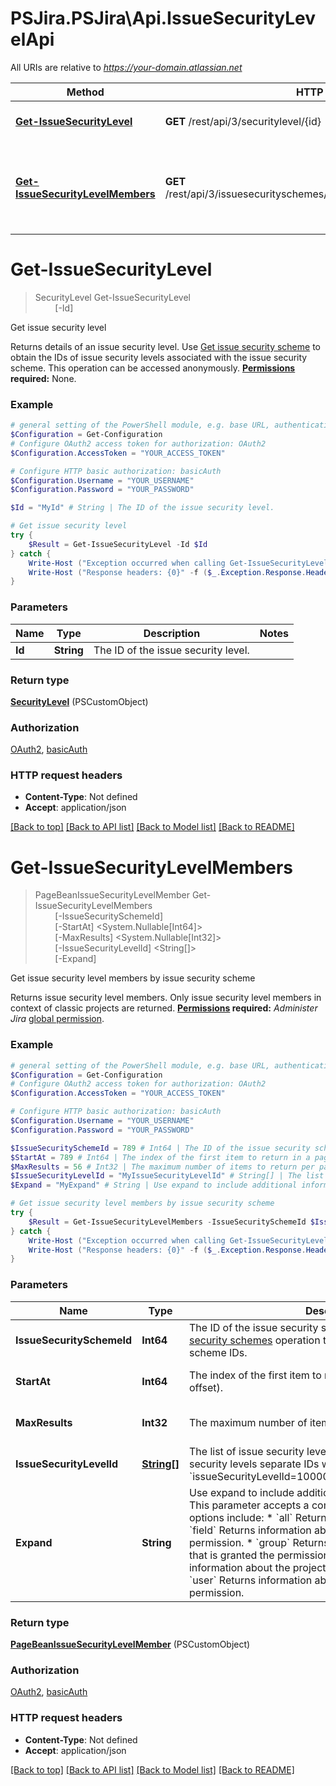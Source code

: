 # PSJira.PSJira\Api.IssueSecurityLevelApi

All URIs are relative to *https://your-domain.atlassian.net*

Method | HTTP request | Description
------------- | ------------- | -------------
[**Get-IssueSecurityLevel**](IssueSecurityLevelApi.md#Get-IssueSecurityLevel) | **GET** /rest/api/3/securitylevel/{id} | Get issue security level
[**Get-IssueSecurityLevelMembers**](IssueSecurityLevelApi.md#Get-IssueSecurityLevelMembers) | **GET** /rest/api/3/issuesecurityschemes/{issueSecuritySchemeId}/members | Get issue security level members by issue security scheme


<a id="Get-IssueSecurityLevel"></a>
# **Get-IssueSecurityLevel**
> SecurityLevel Get-IssueSecurityLevel<br>
> &nbsp;&nbsp;&nbsp;&nbsp;&nbsp;&nbsp;&nbsp;&nbsp;[-Id] <String><br>

Get issue security level

Returns details of an issue security level.  Use [Get issue security scheme](#api-rest-api-3-issuesecurityschemes-id-get) to obtain the IDs of issue security levels associated with the issue security scheme.  This operation can be accessed anonymously.  **[Permissions](#permissions) required:** None.

### Example
```powershell
# general setting of the PowerShell module, e.g. base URL, authentication, etc
$Configuration = Get-Configuration
# Configure OAuth2 access token for authorization: OAuth2
$Configuration.AccessToken = "YOUR_ACCESS_TOKEN"

# Configure HTTP basic authorization: basicAuth
$Configuration.Username = "YOUR_USERNAME"
$Configuration.Password = "YOUR_PASSWORD"

$Id = "MyId" # String | The ID of the issue security level.

# Get issue security level
try {
    $Result = Get-IssueSecurityLevel -Id $Id
} catch {
    Write-Host ("Exception occurred when calling Get-IssueSecurityLevel: {0}" -f ($_.ErrorDetails | ConvertFrom-Json))
    Write-Host ("Response headers: {0}" -f ($_.Exception.Response.Headers | ConvertTo-Json))
}
```

### Parameters

Name | Type | Description  | Notes
------------- | ------------- | ------------- | -------------
 **Id** | **String**| The ID of the issue security level. | 

### Return type

[**SecurityLevel**](SecurityLevel.md) (PSCustomObject)

### Authorization

[OAuth2](../README.md#OAuth2), [basicAuth](../README.md#basicAuth)

### HTTP request headers

 - **Content-Type**: Not defined
 - **Accept**: application/json

[[Back to top]](#) [[Back to API list]](../README.md#documentation-for-api-endpoints) [[Back to Model list]](../README.md#documentation-for-models) [[Back to README]](../README.md)

<a id="Get-IssueSecurityLevelMembers"></a>
# **Get-IssueSecurityLevelMembers**
> PageBeanIssueSecurityLevelMember Get-IssueSecurityLevelMembers<br>
> &nbsp;&nbsp;&nbsp;&nbsp;&nbsp;&nbsp;&nbsp;&nbsp;[-IssueSecuritySchemeId] <Int64><br>
> &nbsp;&nbsp;&nbsp;&nbsp;&nbsp;&nbsp;&nbsp;&nbsp;[-StartAt] <System.Nullable[Int64]><br>
> &nbsp;&nbsp;&nbsp;&nbsp;&nbsp;&nbsp;&nbsp;&nbsp;[-MaxResults] <System.Nullable[Int32]><br>
> &nbsp;&nbsp;&nbsp;&nbsp;&nbsp;&nbsp;&nbsp;&nbsp;[-IssueSecurityLevelId] <String[]><br>
> &nbsp;&nbsp;&nbsp;&nbsp;&nbsp;&nbsp;&nbsp;&nbsp;[-Expand] <String><br>

Get issue security level members by issue security scheme

Returns issue security level members.  Only issue security level members in context of classic projects are returned.  **[Permissions](#permissions) required:** *Administer Jira* [global permission](https://confluence.atlassian.com/x/x4dKLg).

### Example
```powershell
# general setting of the PowerShell module, e.g. base URL, authentication, etc
$Configuration = Get-Configuration
# Configure OAuth2 access token for authorization: OAuth2
$Configuration.AccessToken = "YOUR_ACCESS_TOKEN"

# Configure HTTP basic authorization: basicAuth
$Configuration.Username = "YOUR_USERNAME"
$Configuration.Password = "YOUR_PASSWORD"

$IssueSecuritySchemeId = 789 # Int64 | The ID of the issue security scheme. Use the [Get issue security schemes](#api-rest-api-3-issuesecurityschemes-get) operation to get a list of issue security scheme IDs.
$StartAt = 789 # Int64 | The index of the first item to return in a page of results (page offset). (optional) (default to 0)
$MaxResults = 56 # Int32 | The maximum number of items to return per page. (optional) (default to 50)
$IssueSecurityLevelId = "MyIssueSecurityLevelId" # String[] | The list of issue security level IDs. To include multiple issue security levels separate IDs with ampersand: `issueSecurityLevelId=10000&issueSecurityLevelId=10001`. (optional)
$Expand = "MyExpand" # String | Use expand to include additional information in the response. This parameter accepts a comma-separated list. Expand options include:   *  `all` Returns all expandable information.  *  `field` Returns information about the custom field granted the permission.  *  `group` Returns information about the group that is granted the permission.  *  `projectRole` Returns information about the project role granted the permission.  *  `user` Returns information about the user who is granted the permission. (optional)

# Get issue security level members by issue security scheme
try {
    $Result = Get-IssueSecurityLevelMembers -IssueSecuritySchemeId $IssueSecuritySchemeId -StartAt $StartAt -MaxResults $MaxResults -IssueSecurityLevelId $IssueSecurityLevelId -Expand $Expand
} catch {
    Write-Host ("Exception occurred when calling Get-IssueSecurityLevelMembers: {0}" -f ($_.ErrorDetails | ConvertFrom-Json))
    Write-Host ("Response headers: {0}" -f ($_.Exception.Response.Headers | ConvertTo-Json))
}
```

### Parameters

Name | Type | Description  | Notes
------------- | ------------- | ------------- | -------------
 **IssueSecuritySchemeId** | **Int64**| The ID of the issue security scheme. Use the [Get issue security schemes](#api-rest-api-3-issuesecurityschemes-get) operation to get a list of issue security scheme IDs. | 
 **StartAt** | **Int64**| The index of the first item to return in a page of results (page offset). | [optional] [default to 0]
 **MaxResults** | **Int32**| The maximum number of items to return per page. | [optional] [default to 50]
 **IssueSecurityLevelId** | [**String[]**](String.md)| The list of issue security level IDs. To include multiple issue security levels separate IDs with ampersand: &#x60;issueSecurityLevelId&#x3D;10000&amp;issueSecurityLevelId&#x3D;10001&#x60;. | [optional] 
 **Expand** | **String**| Use expand to include additional information in the response. This parameter accepts a comma-separated list. Expand options include:   *  &#x60;all&#x60; Returns all expandable information.  *  &#x60;field&#x60; Returns information about the custom field granted the permission.  *  &#x60;group&#x60; Returns information about the group that is granted the permission.  *  &#x60;projectRole&#x60; Returns information about the project role granted the permission.  *  &#x60;user&#x60; Returns information about the user who is granted the permission. | [optional] 

### Return type

[**PageBeanIssueSecurityLevelMember**](PageBeanIssueSecurityLevelMember.md) (PSCustomObject)

### Authorization

[OAuth2](../README.md#OAuth2), [basicAuth](../README.md#basicAuth)

### HTTP request headers

 - **Content-Type**: Not defined
 - **Accept**: application/json

[[Back to top]](#) [[Back to API list]](../README.md#documentation-for-api-endpoints) [[Back to Model list]](../README.md#documentation-for-models) [[Back to README]](../README.md)

